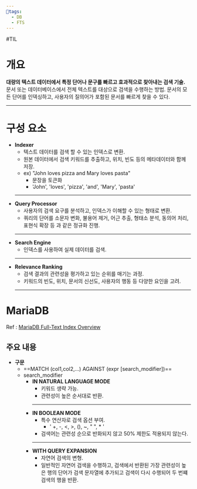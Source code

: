 ```yaml
---
tags:  
  - DB  
  - FTS  
---
```

#TIL   
# 개요  
**대량의 텍스트 데이터에서 특정 단어나 문구를 빠르고 효과적으로 찾아내는 검색 기술.**    
문서 또는 데이터베이스에서 전체 텍스트를 대상으로 검색을 수행하는 방법. 문서의 모든 단어를 인덱싱하고, 사용자의 질의어가 포함된 문서를 빠르게 찾을 수 있다.  
***  
# 구성 요소  
* **Indexer**  
    * 텍스트 데이터를 검색 할 수 있는 인덱스로 변환.  
    * 원본 데이터에서 검색 키워드를 추출하고, 위치, 빈도 등의 메타데이터와 함께 저장.  
    * ex) "John loves pizza and Mary loves pasta"  
       * 문장을 토큰화  
       * 'John', 'loves', 'pizza', 'and', 'Mary', 'pasta'  
    ***  
* **Query Processor**  
    * 사용자의 검색 요구를 분석하고, 인덱스가 이해할 수 있는 형태로 변환.  
    * 쿼리의 단어를 소문자 변화, 불용어 제거, 어근 추출, 형태소 분석, 동의어 처리, 표현식 확장 등 과 같은 정규화 진행.  
    ***  
* **Search Engine**  
    * 인덱스를 사용하여 실제 데이터를 검색.  
    ***  
* **Relevance Ranking**  
    * 검색 결과의 관련성을 평가하고 있는 순위를 매기는 과정.  
    * 키워드의 빈도, 위치, 문서의 신선도, 사용자의 행동 등 다양한 요인을 고려.  
    ***  
# MariaDB  
Ref : [MariaDB Full-Text Index Overview](https://mariadb.com/kb/en/full-text-index-overview/#in-natural-language-mode)  
## 주요 내용  
* **구문**  
    * ==MATCH (col1,col2,...) AGAINST (expr [search_modifier])==  
    * search_modifier  
       * **IN NATURAL LANGUAGE MODE**  
          * 키워드 생략 가능.  
          * 관련성이 높은 순서대로 반환.  
          ***  
       * **IN BOOLEAN MODE**  
          * 특수 연산자로 검색 옵션 부여.  
             * ' +, -, <, >, (), ~, " ", * '  
          * 검색어는 관련성 순으로 반화되지 않고 50% 제한도 적용되지 않는다.  
          ***  
       * **WITH QUERY EXPANSION**  
          * 자연어 검색의 변형.  
          * 일반적인 자연어 검색을 수행하고, 검색에서 반환된 가장 관련성이 높은 행의 단어가 검색 문자열에 추가되고 검색이 다시 수행되어 두 번쨰 검색의 행을 반환.



